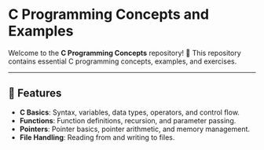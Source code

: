 # C Programming Concepts and Examples  

Welcome to the **C Programming Concepts** repository! 🌟 This repository contains essential C programming concepts, examples, and exercises.

---

## 🌟 Features  

- **C Basics**: Syntax, variables, data types, operators, and control flow.  
- **Functions**: Function definitions, recursion, and parameter passing.  
- **Pointers**: Pointer basics, pointer arithmetic, and memory management.   
- **File Handling**: Reading from and writing to files. 


